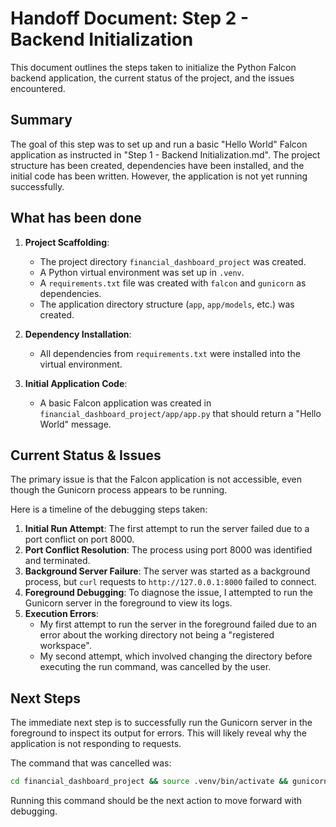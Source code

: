 # Handoff Document: Step 2 - Backend Initialization

This document outlines the steps taken to initialize the Python Falcon backend application, the current status of the project, and the issues encountered.

## Summary

The goal of this step was to set up and run a basic "Hello World" Falcon application as instructed in "Step 1 - Backend Initialization.md". The project structure has been created, dependencies have been installed, and the initial code has been written. However, the application is not yet running successfully.

## What has been done

1.  **Project Scaffolding**:
    *   The project directory `financial_dashboard_project` was created.
    *   A Python virtual environment was set up in `.venv`.
    *   A `requirements.txt` file was created with `falcon` and `gunicorn` as dependencies.
    *   The application directory structure (`app`, `app/models`, etc.) was created.

2.  **Dependency Installation**:
    *   All dependencies from `requirements.txt` were installed into the virtual environment.

3.  **Initial Application Code**:
    *   A basic Falcon application was created in `financial_dashboard_project/app/app.py` that should return a "Hello World" message.

## Current Status & Issues

The primary issue is that the Falcon application is not accessible, even though the Gunicorn process appears to be running.

Here is a timeline of the debugging steps taken:

1.  **Initial Run Attempt**: The first attempt to run the server failed due to a port conflict on port 8000.
2.  **Port Conflict Resolution**: The process using port 8000 was identified and terminated.
3.  **Background Server Failure**: The server was started as a background process, but `curl` requests to `http://127.0.0.1:8000` failed to connect.
4.  **Foreground Debugging**: To diagnose the issue, I attempted to run the Gunicorn server in the foreground to view its logs.
5.  **Execution Errors**:
    *   My first attempt to run the server in the foreground failed due to an error about the working directory not being a "registered workspace".
    *   My second attempt, which involved changing the directory before executing the run command, was cancelled by the user.

## Next Steps

The immediate next step is to successfully run the Gunicorn server in the foreground to inspect its output for errors. This will likely reveal why the application is not responding to requests.

The command that was cancelled was:
```bash
cd financial_dashboard_project && source .venv/bin/activate && gunicorn --bind 127.0.0.1:8000 app.app:app
```

Running this command should be the next action to move forward with debugging.
